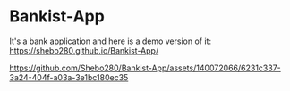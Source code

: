 # Bankist-App
It's a bank application and here is a demo version of it: </br>
https://shebo280.github.io/Bankist-App/


https://github.com/Shebo280/Bankist-App/assets/140072066/6231c337-3a24-404f-a03a-3e1bc180ec35

